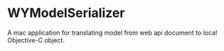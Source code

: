 # WYModelSerializer
A mac application for translating model from web api document to local Objective-C object. 
